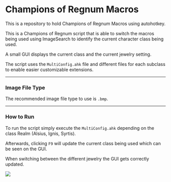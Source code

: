 # Champions of Regnum Macros

This is a repository to hold Champions of Regnum Macros using autohotkey.

This is a Champions of Regnum script that is able to switch the macros being used using ImageSearch to identify the current character class being used.

A small GUI displays the current class and the current jewelry setting.

The script uses the ```MultiConfig.ahk``` file and different files for each subclass to enable easier customizable extensions.

---

### Image File Type

The recommended image file type to use is ```.bmp```.

---

### How to Run

To run the script simply execute the ```MultiConfig.ahk``` depending on the class Realm (Alsius, Ignis, Syrtis).

Afterwards, clicking ```F9``` will update the current class being used which can be seen on the GUI.

When switching between the different jewelry the GUI gets correctly updated.

![](https://media4.giphy.com/media/AhBTI2FF0MY0RDdm98/giphy.gif)


